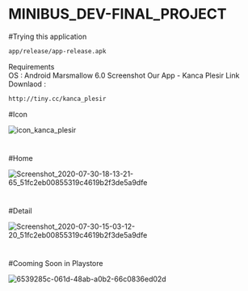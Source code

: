 # MINIBUS_DEV-FINAL_PROJECT
#Trying this application

```bash
app/release/app-release.apk
```
Requirements
<br>
OS : Android Marsmallow 6.0
Screenshot Our App - Kanca Plesir
Link Downlaod : 
```bash
http://tiny.cc/kanca_plesir
```

#Icon

![icon_kanca_plesir](https://user-images.githubusercontent.com/45749606/88999850-f10f9a80-d31f-11ea-8d1b-baee7929c717.png)
#
#
#Home

![Screenshot_2020-07-30-18-13-21-65_51fc2eb00855319c4619b2f3de5a9dfe](https://user-images.githubusercontent.com/45749606/88999920-2d42fb00-d320-11ea-9a26-600f8eb73a93.jpg)
#
#
#Detail

![Screenshot_2020-07-30-15-03-12-20_51fc2eb00855319c4619b2f3de5a9dfe](https://user-images.githubusercontent.com/45749606/88999930-32a04580-d320-11ea-9607-909f4b02d17e.jpg)
#
#
#Cooming Soon in Playstore

![6539285c-061d-48ab-a0b2-66c0836ed02d](https://user-images.githubusercontent.com/45749606/88999933-359b3600-d320-11ea-9e29-c874df7a0b2b.jpg)
